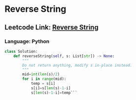 # Reverse String

## Leetcode Link: [Reverse String](https://leetcode.com/problems/reverse-string/)
### Language: Python

```py
class Solution:
    def reverseString(self, s: List[str]) -> None:
        """
        Do not return anything, modify s in-place instead.
        """
        mid=int(len(s)/2)
        for i in range(mid):
            temp = s[i]
            s[i]=s[len(s)-1-i]
            s[len(s)-1-i]=temp```




